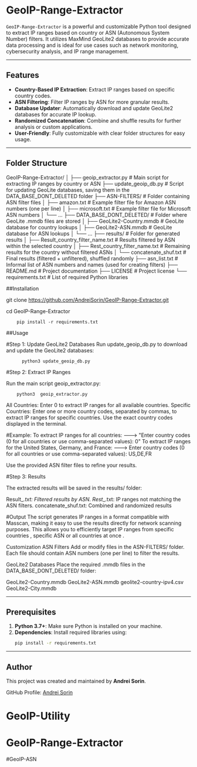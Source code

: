 # GeoIP-Range-Extractor

`GeoIP-Range-Extractor` is a powerful and customizable Python tool designed to extract IP ranges based on country or ASN (Autonomous System Number) filters. It utilizes MaxMind GeoLite2 databases to provide accurate data processing and is ideal for use cases such as network monitoring, cybersecurity analysis, and IP range management.

---

## Features
- **Country-Based IP Extraction**: Extract IP ranges based on specific country codes.
- **ASN Filtering**: Filter IP ranges by ASN for more granular results.
- **Database Updater**: Automatically download and update GeoLite2 databases for accurate IP lookup.
- **Randomized Concatenation**: Combine and shuffle results for further analysis or custom applications.
- **User-Friendly**: Fully customizable with clear folder structures for easy usage.

---

## Folder Structure

  GeoIP-Range-Extractor/
│
├── geoip_extractor.py         # Main script for extracting IP ranges by country or ASN
├── update_geoip_db.py         # Script for updating GeoLite databases, saving them in the DATA_BASE_DONT_DELETED folder
├── ASN-FILTERS/               # Folder containing ASN filter files
│   ├── amazon.txt             # Example filter file for Amazon ASN numbers (one per line)
│   ├── microsoft.txt          # Example filter file for Microsoft ASN numbers
│   └── ...
├── DATA_BASE_DONT_DELETED/    # Folder where GeoLite .mmdb files are stored
│   ├── GeoLite2-Country.mmdb  # GeoLite database for country lookups
│   ├── GeoLite2-ASN.mmdb      # GeoLite database for ASN lookups
│   └── ...
├── results/                   # Folder for generated results
│   ├── Result_country_filter_name.txt     # Results filtered by ASN within the selected country
│   ├── Rest_country_filter_name.txt       # Remaining results for the country without filtered ASNs
│   └── concatenate_shuf.txt               # Final results (filtered + unfiltered), shuffled randomly
├── asn_list.txt               # Informal list of ASN numbers and names (used for creating filters)
├── README.md                  # Project documentation
├── LICENSE                    # Project license
└── requirements.txt           # List of required Python libraries


##Installation

git clone https://github.com/AndreiSorin/GeoIP-Range-Extractor.git

cd GeoIP-Range-Extractor

        pip install -r requirements.txt


##Usage

#Step 1: Update GeoLite2 Databases
Run update_geoip_db.py to download and update the GeoLite2 databases:


          python3 update_geoip_db.py   

 
 
#Step 2: Extract IP Ranges

Run the main script geoip_extractor.py:

        python3  geoip_extractor.py
             
             
             
All Countries: Enter 0 to extract IP ranges for all available countries.
Specific Countries: Enter one or more country codes, separated by commas, to extract IP ranges for specific countries. 
Use the exact country codes displayed in the terminal.    


#Example:
   To extract IP ranges for all countries:  --->  "Enter country codes (0 for all countries or use comma-separated values): 0"
   To extract IP ranges for the United States, Germany, and France: ---> Enter country codes (0 for all countries or use comma-separated values): US,DE,FR

Use the provided ASN filter files to refine your results.


#Step 3: Results
       
 The extracted results will be saved in the results/ folder:

 Result_<country>_<filter>.txt: Filtered results by ASN.
 Rest_<country>_<filter>.txt: IP ranges not matching the ASN filters. 
 concatenate_shuf.txt: Combined and randomized results
 
 
 
 
#Output
    The script generates IP ranges in a format compatible with Masscan, making it easy to use the results directly for network scanning purposes. 
    This allows you to efficiently target IP ranges from specific countries ,  specific ASN or  all countries at once . 


 Customization
ASN Filters
Add or modify files in the ASN-FILTERS/ folder. Each file should contain ASN numbers (one per line) to filter the results.


GeoLite2 Databases
Place the required .mmdb files in the DATA_BASE_DONT_DELETED/ folder:

GeoLite2-Country.mmdb
GeoLite2-ASN.mmdb
geolite2-country-ipv4.csv
GeoLite2-City.mmdb











---

## Prerequisites

1. **Python 3.7+**: Make sure Python is installed on your machine.
2. **Dependencies**: Install required libraries using:
   ```bash
   pip install -r requirements.txt

---
## Author

This project was created and maintained by **Andrei Sorin**.

GitHub Profile: [Andrei Sorin](https://github.com/PhoenixZuko)

# GeoIP-Utility
# GeoIP-Range-Extractor
#GeoIP-ASN

